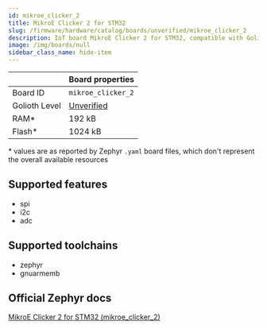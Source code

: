 ```yaml
---
id: mikroe_clicker_2
title: MikroE Clicker 2 for STM32
slug: /firmware/hardware/catalog/boards/unverified/mikroe_clicker_2
description: IoT board MikroE Clicker 2 for STM32, compatible with Golioth at unverified level.
image: /img/boards/null
sidebar_class_name: hide-item
---
```


[//]: # (This is an auto-generated file, do not edit! Changes to it will be lost upon re-generation)



|                | Board properties     |
| -------------  | -------------------- |
| Board ID       | `mikroe_clicker_2` |
| Golioth Level  | [Unverified](/firmware/hardware#unverified-boards) |
| RAM*           | 192 kB |
| Flash*         | 1024 kB |

\* values are as reported by Zephyr `.yaml` board files, which don't represent the overall available resources



## Supported features

* spi
* i2c
* adc

## Supported toolchains

* zephyr
* gnuarmemb

## Official Zephyr docs

[MikroE Clicker 2 for STM32 (mikroe_clicker_2)](https://docs.zephyrproject.org/latest/boards/mikroe/clicker_2/doc/index.html)
